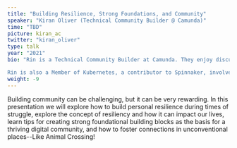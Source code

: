 ```yaml
---
title: "Building Resilience, Strong Foundations, and Community"
speaker: "Kiran Oliver (Technical Community Builder @ Camunda)"
time: "TBD"
picture: kiran_ac
twitter: "kiran_oliver"
type: talk
year: "2021"
bio: "Rin is a Technical Community Builder at Camunda. They enjoy discussing all things open source, with a particular focus on diversity in tech, improving hiring pipelines in OSS for those that are neurodivergent, and removing accessibility barriers to learning programming.

Rin is also a Member of Kubernetes, a contributor to Spinnaker, involved in the Kubernetes Contributor Experience SIG, and is a Storyteller on the Kubernetes Upstream Marketing Team. When not immersed in all things OSS and cloud-native, they can be found hanging out with their wife and pets, making candles, cooking, or gaming."
weight: -9
---
```


Building community can be challenging, but it can be very rewarding. In this presentation we will explore how to build personal resilience during times of struggle, explore the concept of resiliency and how it can impact our lives, learn tips for creating strong foundational building blocks as the basis for a thriving digital community, and how to foster connections in unconventional places--Like Animal Crossing!